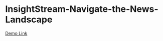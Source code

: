 # InsightStream-Navigate-the-News-Landscape
[Demo Link](https://drive.google.com/file/d/1rIhYsJJXp6-q6smp1GlNW1RUgBL81IAM/view?usp=drivesdk)
